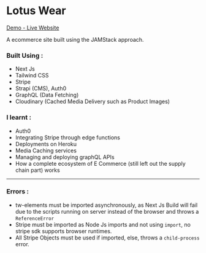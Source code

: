 # Lotus Wear

[Demo - Live Website](https://lotus-wear.vercel.app)

A ecommerce site built using the JAMStack approach. 

### Built Using :
- Next Js
- Tailwind CSS
- Stripe
- Strapi (CMS), Auth0
- GraphQL (Data Fetching)
- Cloudinary (Cached Media Delivery such as Product Images)


### I learnt : 
- Auth0
- Integrating Stripe through edge functions
- Deployments on Heroku
- Media Caching services 
- Managing and deploying graphQL APIs
- How a complete ecosystem of E Commerce (still left out the supply chain part) works


***


### Errors : 

- tw-elements must be imported asynchronously, as Next Js Build will fail due to the scripts running on server instead of the browser and throws a `ReferenceError`
- Stripe must be imported as Node Js imports and not using `import`, no stripe sdk supports browser runtimes.
- All Stripe Objects must be used if imported, else, throws a `child-process` error.

